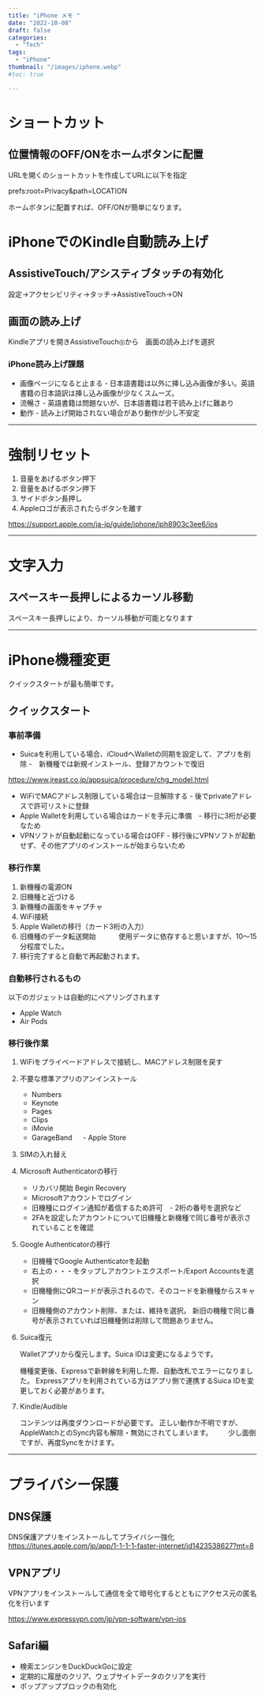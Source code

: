 ```yaml
---
title: "iPhone メモ "
date: "2022-10-08"
draft: false
categories:
  - "Tech"
tags:
  - "iPhone"
thumbnail: "/images/iphone.webp"
#toc: true

---
```



# ショートカット

## 位置情報のOFF/ONをホームボタンに配置

URLを開くのショートカットを作成してURLに以下を指定

prefs:root=Privacy&path=LOCATION

ホームボタンに配置すれば、OFF/ONが簡単になります。


# iPhoneでのKindle自動読み上げ

## AssistiveTouch/アシスティブタッチの有効化

 設定→アクセシビリティ→タッチ→AssistiveTouch→ON

## 画面の読み上げ

 Kindleアプリを開きAssistiveTouch◎から　画面の読み上げを選択

### iPhone読み上げ課題

 - 画像ページになると止まる - 日本語書籍は以外に挿し込み画像が多い。英語書籍の日本語訳は挿し込み画像が少なくスムーズ。
 - 流暢さ - 英語書籍は問題ないが、日本語書籍は若干読み上げに難あり
 - 動作 - 読み上げ開始されない場合があり動作が少し不安定

---


# 強制リセット

1. 音量をあげるボタン押下
2. 音量をあげるボタン押下
3. サイドボタン長押し
4. Appleロゴが表示されたらボタンを離す

https://support.apple.com/ja-jp/guide/iphone/iph8903c3ee6/ios


---

# 文字入力

## スペースキー長押しによるカーソル移動

スペースキー長押しにより、カーソル移動が可能となります


---

# iPhone機種変更

クイックスタートが最も簡単です。

## クイックスタート

### 事前準備

- Suicaを利用している場合、iCloudへWalletの同期を設定して、アプリを削除 -　新機種では新規インストール、登録アカウントで復旧

https://www.jreast.co.jp/appsuica/procedure/chg_model.html


- WiFiでMACアドレス制限している場合は一旦解除する - 後でprivateアドレスで許可リストに登録
- Apple Walletを利用している場合はカードを手元に準備　- 移行に3桁が必要なため
- VPNソフトが自動起動になっている場合はOFF - 移行後にVPNソフトが起動せず、その他アプリのインストールが始まらないため

### 移行作業

1. 新機種の電源ON
2. 旧機種と近づける
3. 新機種の画面をキャプチャ
4. WiFi接続
5. Apple Walletの移行（カード3桁の入力）
6. 旧機種のデータ転送開始　
　　使用データに依存すると思いますが、10〜15分程度でした。
7. 移行完了すると自動で再起動されます。

### 自動移行されるもの

以下のガジェットは自動的にペアリングされます

- Apple Watch
- Air Pods


### 移行後作業

1. WiFiをプライベードアドレスで接続し、MACアドレス制限を戻す
2. 不要な標準アプリのアンインストール
   - Numbers
   - Keynote
   - Pages
   - Clips
   - iMovie
   - GarageBand
　 - Apple Store

3. SIMの入れ替え

4. Microsoft Authenticatorの移行

   - リカバリ開始 Begin Recovery
   - Microsoftアカウントでログイン
   - 旧機種にログイン通知が着信するため許可　- 2桁の番号を選択など
   - 2FAを設定したアカウントについて旧機種と新機種で同じ番号が表示されていることを確認

5. Google Authenticatorの移行

   - 旧機種でGoogle Authenticatorを起動
   - 右上の・・・をタップしアカウントエクスポート/Export Accountsを選択
   - 旧機種側にQRコードが表示されるので、そのコードを新機種からスキャン
   - 旧機種側のアカウント削除、または、維持を選択。
   新旧の機種で同じ番号が表示されていれば旧機種側は削除して問題ありません。

6. Suica復元

   Walletアプリから復元します。Suica IDは変更になるようです。

   機種変更後、Expressで新幹線を利用した際、自動改札でエラーになりました。
   Expressアプリを利用されている方はアプリ側で連携するSuica IDを変更しておく必要があります。

7. Kindle/Audible

   コンテンツは再度ダウンロードが必要です。
   正しい動作か不明ですが、AppleWatchとのSync内容も解除・無効にされてしまいます。
　　少し面倒ですが、再度Syncをかけます。

---


# プライバシー保護

## DNS保護

DNS保護アプリをインストールしてプライバシー強化
<a href="https://itunes.apple.com/jp/app/1-1-1-1-faster-internet/id1423538627?mt=8">https://itunes.apple.com/jp/app/1-1-1-1-faster-internet/id1423538627?mt=8</a>


## VPNアプリ

VPNアプリをインストールして通信を全て暗号化するとともにアクセス元の匿名化を行います

<a href="https://www.expressvpn.com/jp/vpn-software/vpn-ios">https://www.expressvpn.com/jp/vpn-software/vpn-ios</a>


## Safari編

- 検索エンジンをDuckDuckGoに設定
- 定期的に履歴のクリア、ウェブサイトデータのクリアを実行
- ポップアップブロックの有効化
